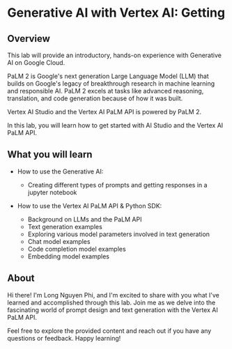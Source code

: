 # Generative AI with Vertex AI: Getting 

## Overview
This lab will provide an introductory, hands-on experience with Generative AI on Google Cloud.

PaLM 2 is Google's next generation Large Language Model (LLM) that builds on Google's legacy of breakthrough research in machine learning and responsible AI. PaLM 2 excels at tasks like advanced reasoning, translation, and code generation because of how it was built.

Vertex AI Studio and the Vertex AI PaLM API is powered by PaLM 2.

In this lab, you will learn how to get started with AI Studio and the Vertex AI PaLM API.

## What you will learn
- How to use the Generative AI:
    - Creating different types of prompts and getting responses in a jupyter notebook

- How to use the Vertex AI PaLM API & Python SDK:
    - Background on LLMs and the PaLM API
    - Text generation examples
    - Exploring various model parameters involved in text generation
    - Chat model examples
    - Code completion model examples
    - Embedding model examples

  
## About
Hi there! I'm Long Nguyen Phi, and I'm excited to share with you what I've learned and accomplished through this lab. Join me as we delve into the fascinating world of prompt design and text generation with the Vertex AI PaLM API.

Feel free to explore the provided content and reach out if you have any questions or feedback. Happy learning!

